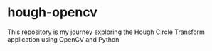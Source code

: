 # hough-opencv
This repository is my journey exploring the Hough Circle Transform application using OpenCV and Python
